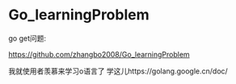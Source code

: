 # Go_learningProblem

go get问题:


https://github.com/zhangbo2008/Go_learningProblem




我就使用者羡慕来学习o语言了
学这儿https://golang.google.cn/doc/

  


